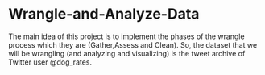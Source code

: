 # Wrangle-and-Analyze-Data
The main idea of this project is to implement the phases of the wrangle process which they are (Gather,Assess and Clean). So, the dataset that we will be wrangling (and analyzing and visualizing) is the tweet archive of Twitter user @dog_rates.
